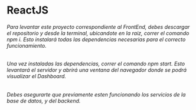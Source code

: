 # ReactJS

###### Para levantar este proyecto correspondiente al FrontEnd, debes descargar el repositorio y desde la terminal, ubicandote en la raiz, correr el comando npm i. Esto instalará todas las dependencias necesarias para el correcto funcionamiento.

###### Una vez instaladas las dependencias, correr el comando npm start. Esto levantará el servidor y abrirá una ventana del navegador donde se podrá visualizar el Dashboard.


###### Debes asegurarte que previamente esten funcionando los servicios de la base de datos, y del backend.
